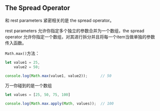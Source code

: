 ## The Spread Operator

和 rest parameters 紧密相关的是 the spread operator。

rest parameters 允许你指定多个独立的参数合并为一个数组，the spread operator 允许你指定一个数组，对其进行拆分并且将每一个item当做单独的参数传入函数。

`Math.max()`方法：

```js
let value1 = 25,
    value2 = 50;

console.log(Math.max(value1, value2));      // 50
```

万一你碰到的是一个数组

```js
let values = [25, 50, 75, 100]

console.log(Math.max.apply(Math, values));  // 100
```



